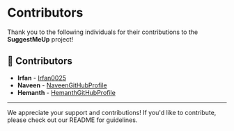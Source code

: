 # Contributors

Thank you to the following individuals for their contributions to the **SuggestMeUp** project!

## 🎉 Contributors

- **Irfan** - [Irfan0025](https://github.com/Irfan0025)
- **Naveen** - [NaveenGitHubProfile](https://github.com/NaveenGitHubProfile) 
- **Hemanth** - [HemanthGitHubProfile](https://github.com/Hemanthkumar432)

---

We appreciate your support and contributions! If you'd like to contribute, please check out our README for guidelines.
